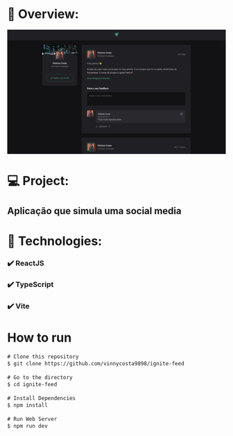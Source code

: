 # 📸 Overview:
![](.github/photo1.png)

# 💻 Project:
## Aplicação que simula uma social media

# 🚀 Technologies:
### ✔️ ReactJS 
### ✔️ TypeScript
### ✔️ Vite

# How to run

```
# Clone this repository
$ git clone https://github.com/vinnycosta9898/ignite-feed

# Go to the directory
$ cd ignite-feed

# Install Dependencies
$ npm install

# Run Web Server
$ npm run dev